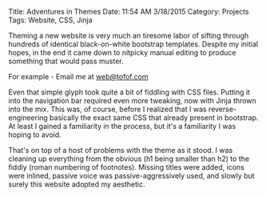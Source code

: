 Title: Adventures in Themes
Date: 11:54 AM 3/18/2015
Category: Projects
Tags: Website, CSS, Jinja


Theming a new website is very much an tiresome labor of sifting through hundreds of identical black-on-white bootstrap templates. Despite my initial hopes, in the end it came down to nitpicky manual editing to produce something that would pass muster.

For example - Email me at <span class="icon-envelope"></span> [web@tofof.com](mailto:web@tofof.com)

Even that simple glyph took quite a bit of fiddling with CSS files. Putting it into the navigation bar required even more tweaking, now with Jinja thrown into the mix. This was, of course, before I realized that I was reverse-engineering basically the exact same CSS that already present in bootstrap. At least I gained a familiarity in the process, but it's a familiarity I was hoping to avoid.

That's on top of a host of problems with the theme as it stood. I was cleaning up everything from the obvious (h1 being smaller than h2) to the fiddly (roman numbering of footnotes). Missing titles were added, icons were inlined, passive voice was passive-aggressively used, and slowly but surely this website adopted my aesthetic.


